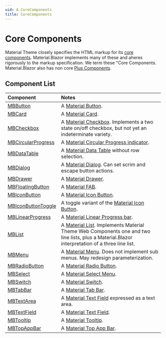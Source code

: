 ```yaml
---
uid: A.CoreComponents
title: CoreComponents
---
```

# Core Components

Material Theme closely specifies the HTML markup for its [core components](https://material.io/develop/web). Material.Blazor implements many of these and aheres rigorously to 
the markup specification. We term these "Core Components. Material.Blazor also has non core [Plus Components](xref:A.PlusComponents).

## Component List

| Component | Notes |
| :-------- | :---- |
| [MBButton](xref:C.MBButton) | A [Material Button](https://github.com/material-components/material-components-web/tree/v7.0.0/packages/mdc-button#buttons). |
| [MBCard](xref:C.MBCard) | A [Material Card](https://github.com/material-components/material-components-web/tree/v7.0.0/packages/mdc-card#cards). |
| [MBCheckbox](xref:C.MBCheckbox) | A [Material Checkbox](https://github.com/material-components/material-components-web/tree/v7.0.0/packages/mdc-checkbox#selection-controls-checkboxes). Implements a two state on/off checkbox, but not yet an indeterminate variety. |
| [MBCircularProgress](xref:C.MBCircularProgress) | A [Material Circular Progress indicator](https://github.com/material-components/material-components-web/tree/v7.0.0/packages/mdc-circular-progress#circular-progress). |
| [MBDataTable<TItem>](xref:C.MBDataTable) | A [Material Data Table](https://github.com/material-components/material-components-web/tree/v7.0.0/packages/mdc-data-table#data-tables) without row selection. |
| [MBDialog](xref:C.MBDialog) | A [Material Dialog](https://github.com/material-components/material-components-web/tree/v7.0.0/packages/mdc-dialog#dialogs). Can set scrim and escape button actions. |
| [MBDrawer](xref:C.MBDrawer) | A [Material Drawer](https://github.com/material-components/material-components-web/tree/v7.0.0/packages/mdc-drawer#navigation-drawers). |
| [MBFloatingButton](xref:C.MBFloatingButton) | A [Material FAB](https://github.com/material-components/material-components-web/tree/v7.0.0/packages/mdc-fab#floating-action-buttons). |
| [MBIconButton](xref:C.MBIconButton) | A [Material Icon Button](https://github.com/material-components/material-components-web/tree/v7.0.0/packages/mdc-icon-button#icon-buttons). |
| [MBIconButtonToggle](xref:C.MBIconButtonToggle) | A toggle variant of the [Material Icon Button](https://github.com/material-components/material-components-web/tree/v7.0.0/packages/mdc-icon-button#icon-buttons). |
| [MBLinearProgress](xref:C.MBLinearProgress) | A [Material Linear Progress bar](https://github.com/material-components/material-components-web/tree/v7.0.0/packages/mdc-linear-progress#linear-progress). |
| [MBList](xref:C.MBList) | A [Material List](https://github.com/material-components/material-components-web/tree/v7.0.0/packages/mdc-list#lists). Implements Material Theme Web Components one and two line lists, plus a Material.Blazor interpretation of a three line list. |
| [MBMenu](xref:C.MBMenu) | A [Material Menu](https://github.com/material-components/material-components-web/tree/v7.0.0/packages/mdc-menu#menus). Does not implement sub menus. May redesign parameterization. |
| [MBRadioButton](xref:C.MBRadioButton) | A [Material Radio Button](https://github.com/material-components/material-components-web/tree/v7.0.0/packages/mdc-radio#selection-controls-radio-buttons). |
| [MBSelect](xref:C.MBSelect) | A [Material Select Menu](https://github.com/material-components/material-components-web/tree/v7.0.0/packages/mdc-select#select-menus). |
| [MBSwitch](xref:C.MBSwitch) | A [Material Switch](https://github.com/material-components/material-components-web/tree/v7.0.0/packages/mdc-switch#selection-controls-switches). |
| [MBTabBar](xref:C.MBTabBar) | A [Material Tab Bar](https://github.com/material-components/material-components-web/tree/v7.0.0/packages/mdc-tab-bar#tab-bar). |
| [MBTextArea](xref:C.MBTextArea) | A [Material Text Field](https://github.com/material-components/material-components-web/tree/v7.0.0/packages/mdc-textfield#text-field) expressed as a text area. |
| [MBTextField](xref:C.MBTextField) | A [Material Text Field](https://github.com/material-components/material-components-web/tree/v7.0.0/packages/mdc-textfield#text-field). |
| [MBTooltip](xref:C.MBTooltip) | A [Material Tooltip](https://github.com/material-components/material-components-web/tree/master/packages/mdc-tooltip#tooltip). |
| [MBTopAppBar](xref:C.MBTopAppBar) | A [Material Top App Bar](https://github.com/material-components/material-components-web/tree/v7.0.0/packages/mdc-top-app-bar#top-app-bar). |